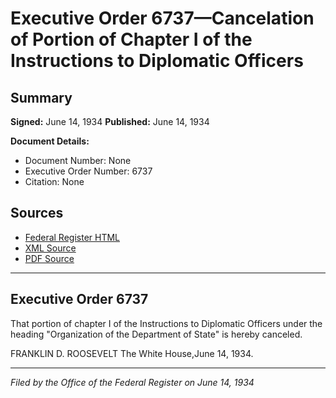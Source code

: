 # Executive Order 6737—Cancelation of Portion of Chapter I of the Instructions to Diplomatic Officers

## Summary

**Signed:** June 14, 1934
**Published:** June 14, 1934

**Document Details:**
- Document Number: None
- Executive Order Number: 6737
- Citation: None

## Sources
- [Federal Register HTML](https://www.presidency.ucsb.edu/documents/executive-order-6737-cancelation-portion-chapter-i-the-instructions-diplomatic-officers)
- [XML Source](None)
- [PDF Source](None)

---

## Executive Order 6737

That portion of chapter I of the Instructions to Diplomatic Officers under the heading "Organization of the Department of State" is hereby canceled.

FRANKLIN D. ROOSEVELT
The White House,June 14, 1934.

---

*Filed by the Office of the Federal Register on June 14, 1934*
